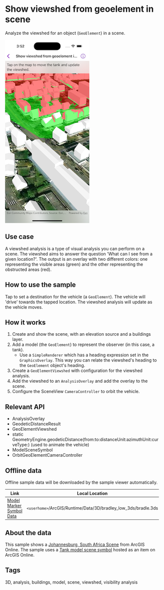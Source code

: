 # Show viewshed from geoelement in scene

Analyze the viewshed for an object (`GeoElement`) in a scene.

![Image of show viewshed from geoelement in scene sample](show-viewshed-from-geoelement-in-scene.png)

## Use case

A viewshed analysis is a type of visual analysis you can perform on a scene. The viewshed aims to answer the question 'What can I see from a given location?'. The output is an overlay with two different colors: one representing the visible areas (green) and the other representing the obstructed areas (red).

## How to use the sample

Tap to set a destination for the vehicle (a `GeoElement`). The vehicle will 'drive' towards the tapped location. The viewshed analysis will update as the vehicle moves.

## How it works

1. Create and show the scene, with an elevation source and a buildings layer.
2. Add a model (the `GeoElement`) to represent the observer (in this case, a tank).
    * Use a `SimpleRenderer` which has a heading expression set in the `GraphicsOverlay`. This way you can relate the viewshed's heading to the `GeoElement` object's heading.
3. Create a `GeoElementViewshed` with configuration for the viewshed analysis.
4. Add the viewshed to an `AnalysisOverlay` and add the overlay to the scene.
5. Configure the SceneView `CameraController` to orbit the vehicle.

## Relevant API

* AnalysisOverlay
* GeodeticDistanceResult
* GeoElementViewshed
* static GeometryEngine.geodeticDistance(from:to:distanceUnit:azimuthUnit:curveType:) (used to animate the vehicle)
* ModelSceneSymbol
* OrbitGeoElementCameraController

## Offline data

Offline sample data will be downloaded by the sample viewer automatically.

Link | Local Location
---------|-------|
|[Model Marker Symbol Data](https://www.arcgis.com/home/item.html?id=07d62a792ab6496d9b772a24efea45d0)| `<userhome>`/ArcGIS/Runtime/Data/3D/bradley_low_3ds/bradle.3ds |

## About the data

This sample shows a [Johannesburg, South Africa Scene](https://www.arcgis.com/home/item.html?id=eb4dab9e61b24fe2919a0e6f7905321e) from ArcGIS Online. The sample uses a [Tank model scene symbol](http://www.arcgis.com/home/item.html?id=07d62a792ab6496d9b772a24efea45d0) hosted as an item on ArcGIS Online.

## Tags

3D, analysis, buildings, model, scene, viewshed, visibility analysis
